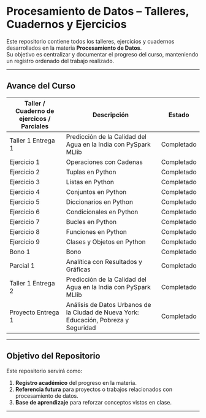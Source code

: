 # Procesamiento de Datos – Talleres, Cuadernos y Ejercicios

Este repositorio contiene todos los talleres, ejercicios y cuadernos desarrollados en la materia **Procesamiento de Datos**.  
Su objetivo es centralizar y documentar el progreso del curso, manteniendo un registro ordenado del trabajo realizado.

---


##  Avance del Curso
| Taller / Cuaderno de ejercicos / Parciales | Descripción | Estado |
|--------|-------------|--------|
| Taller 1 Entrega 1 | Predicción de la Calidad del Agua en la India con PySpark MLlib | Completado |
| Ejercicio 1 | Operaciones con Cadenas | Completado |
| Ejercicio 2 | Tuplas en Python | Completado |
| Ejercicio 3 | Listas en Python | Completado |
| Ejercicio 4 | Conjuntos en Python | Completado |
| Ejercicio 5 | Diccionarios en Python | Completado |
| Ejercicio 6 | Condicionales en Python | Completado |
| Ejercicio 7 | Bucles en Python | Completado |
| Ejercicio 8 | Funciones en Python | Completado |
| Ejercicio 9 | Clases y Objetos en Python | Completado |
| Bono 1 | Bono | Completado |
| Parcial 1 | Analítica con Resultados y Gráficas | Completado |
| Taller 1 Entrega 2 | Predicción de la Calidad del Agua en la India con PySpark MLlib | Completado |
| Proyecto Entrega 1 | Análisis de Datos Urbanos de la Ciudad de Nueva York: Educación, Pobreza y Seguridad | Completado |

---

##  Objetivo del Repositorio
Este repositorio servirá como:
1. **Registro académico** del progreso en la materia.
2. **Referencia futura** para proyectos o trabajos relacionados con procesamiento de datos.
3. **Base de aprendizaje** para reforzar conceptos vistos en clase.



---
